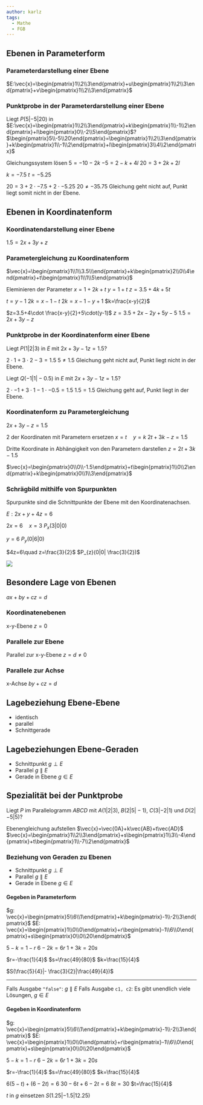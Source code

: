 ```yaml
---
author: karlz
tags:
  - Mathe
  - FGB
---
```



## Ebenen in Parameterform

### Parameterdarstellung einer Ebene

$E:\vec{x}=\begin{pmatrix}1\\2\\3\end{pmatrix}+u\begin{pmatrix}1\\2\\3\end{pmatrix}+v\begin{pmatrix}1\\2\\3\end{pmatrix}$

### Punktprobe in der Parameterdarstellung einer Ebene

Liegt $P(5|-5|20)$ in $E:\vec{x}=\begin{pmatrix}1\\2\\3\end{pmatrix}+k\begin{pmatrix}1\\-1\\2\end{pmatrix}+l\begin{pmatrix}0\\-2\\5\end{pmatrix}$?
$\begin{pmatrix}5\\-5\\20\end{pmatrix}=\begin{pmatrix}1\\2\\3\end{pmatrix}+k\begin{pmatrix}1\\-1\\2\end{pmatrix}+l\begin{pmatrix}3\\4\\2\end{pmatrix}$

Gleichungssystem lösen
$5=-10-2k$
$-5=2-k+4l$
$20=3+2k+2l$

$k=-7.5$
$t=-5.25$

$20=3+2\cdot-7.5+2\cdot-5.25$
$20\ne-35.75$
Gleichung geht nicht auf, Punkt liegt somit nicht in der Ebene.

## Ebenen in Koordinatenform

### Koordinatendarstellung einer Ebene

$1.5=2x+3y+z$

### Parametergleichung zu Koordinatenform

$\vec{x}=\begin{pmatrix}1\\1\\3.5\\\end{pmatrix}+k\begin{pmatrix}2\\0\\4\end{pmatrix}+t\begin{pmatrix}1\\1\\5\end{pmatrix}$

Eleminieren der Parameter
$x=1+2k+t$
$y=1+t$
$z=3.5+4k+5t$

$t=y-1$
$2k=x-1-t$
$2k=x-1-y+1$
$k=\frac{x-y}{2}$

$z=3.5+4\cdot \frac{x-y}{2}+5\cdot(y-1)$
$z=3.5+2x-2y+5y-5$
$1.5=2x+3y-z$

### Punktprobe in der Koordinatenform einer Ebene

Liegt $P(1|2|3)$ in $E$ mit $2x+3y-1z=1.5$?

$2\cdot1+3\cdot2-3=1.5$
$5\ne1.5$
Gleichung geht nicht auf, Punkt liegt nicht in der Ebene.

Liegt $Q(-1|1|-0.5)$ in $E$ mit $2x+3y-1z=1.5$?

$2\cdot-1+3\cdot1-1\cdot-0.5=1.5$
$1.5=1.5$
Gleichung geht auf, Punkt liegt in der Ebene.

### Koordinatenform zu Parametergleichung

$2x+3y-z=1.5$

2 der Koordinaten mit Parametern ersetzen
$x=t\quad y=k$
$2t+3k-z=1.5$

Dritte Koordinate in Abhängigkeit von den Parametern darstellen
$z=2t+3k-1.5$

$\vec{x}=\begin{pmatrix}0\\0\\-1.5\end{pmatrix}+t\begin{pmatrix}1\\0\\2\end{pmatrix}+k\begin{pmatrix}0\\1\\3\end{pmatrix}$

### Schrägbild mithilfe von Spurpunkten

Spurpunkte sind die Schnittpunkte der Ebene mit den Koordinatenachsen.

$E:2x+y+4z=6$

$2x=6\quad x=3$
$P_{x}(3|0|0)$

$y=6$
$P_{y}(0|6|0)$

$4z=6\quad z=\frac{3}{2}$
$P_{z}(0|0| \frac{3}{2})$

![](../Working%20Materials/Vektoren/Schrägbild%20Ebene.png)

## Besondere Lage von Ebenen

$ax+by+cz=d$

### Koordinatenebenen

x-y-Ebene $z=0$

### Parallele zur Ebene

Parallel zur x-y-Ebene $z=d\ne 0$

### Parallele zur Achse

x-Achse $by+cz=d$

## Lagebeziehung Ebene-Ebene

- identisch
- parallel
- Schnittgerade

## Lagebeziehungen Ebene-Geraden

- Schnittpunkt $g \perp E$
- Parallel $g\parallel E$
- Gerade in Ebene $g\in E$
## Spezialität bei der Punktprobe

Liegt $P$ im Parallelogramm $ABCD$ mit $A(1|2|3)$, $B(2|5|-1)$, $C(3|-2|1)$ und $D(2|-5|5)$?

Ebenengleichung aufstellen
$\vec{x}=\vec{0A}+k\vec{AB}+t\vec{AD}$
$\vec{x}=\begin{pmatrix}1\\2\\3\end{pmatrix}+s\begin{pmatrix}1\\3\\-4\end{pmatrix}+t\begin{pmatrix}1\\-7\\2\end{pmatrix}$

### Beziehung von Geraden zu Ebenen

- Schnittpunkt $g \perp E$
- Parallel $g\parallel E$
- Gerade in Ebene $g\in E$

#### Gegeben in Parameterform

$g: \vec{x}=\begin{pmatrix}5\\6\\1\end{pmatrix}+k\begin{pmatrix}-1\\-2\\3\end{pmatrix}$
$E: \vec{x}=\begin{pmatrix}1\\0\\0\end{pmatrix}+r\begin{pmatrix}-1\\6\\0\end{pmatrix}+s\begin{pmatrix}0\\0\\20\end{pmatrix}$

$5-k=1-r$
$6-2k=6r$
$1+3k=20s$

$r=-\frac{1}{4}$
$s=\frac{49}{80}$
$k=\frac{15}{4}$

$S(\frac{5}{4}|- \frac{3}{2}|\frac{49}{4})$

- - -

Falls Ausgabe `"false"`: $g\parallel E$
Falls Ausgabe `c1, c2`: Es gibt unendlich viele Lösungen, $g\in E$

#### Gegeben in Koordinatenform

$g: \vec{x}=\begin{pmatrix}5\\6\\1\end{pmatrix}+k\begin{pmatrix}-1\\-2\\3\end{pmatrix}$
$E: \vec{x}=\begin{pmatrix}1\\0\\0\end{pmatrix}+r\begin{pmatrix}-1\\6\\0\end{pmatrix}+s\begin{pmatrix}0\\0\\20\end{pmatrix}$

$5-k=1-r$
$6-2k=6r$
$1+3k=20s$

$r=-\frac{1}{4}$
$s=\frac{49}{80}$
$k=\frac{15}{4}$

$6(5-t)+(6-2t)=6$
$30-6t+6-2t=6$
$8t=30$
$t=\frac{15}{4}$

$t$ in $g$ einsetzen
$S(1.25|-1.5|12.25)$
